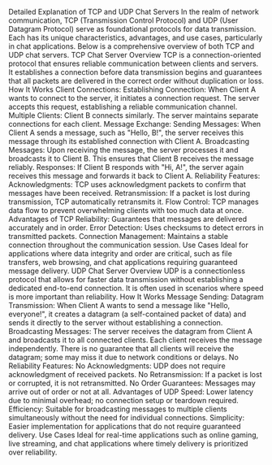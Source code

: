 Detailed Explanation of TCP and UDP Chat Servers
In the realm of network communication, TCP (Transmission Control Protocol) and UDP (User Datagram Protocol) serve as foundational protocols for data transmission. Each has its unique characteristics, advantages, and use cases, particularly in chat applications. Below is a comprehensive overview of both TCP and UDP chat servers.
TCP Chat Server
Overview
TCP is a connection-oriented protocol that ensures reliable communication between clients and servers. It establishes a connection before data transmission begins and guarantees that all packets are delivered in the correct order without duplication or loss.
How It Works
Client Connections:
Establishing Connection: When Client A wants to connect to the server, it initiates a connection request. The server accepts this request, establishing a reliable communication channel.
Multiple Clients: Client B connects similarly. The server maintains separate connections for each client.
Message Exchange:
Sending Messages: When Client A sends a message, such as "Hello, B!", the server receives this message through its established connection with Client A.
Broadcasting Messages: Upon receiving the message, the server processes it and broadcasts it to Client B. This ensures that Client B receives the message reliably.
Responses: If Client B responds with "Hi, A!", the server again receives this message and forwards it back to Client A.
Reliability Features:
Acknowledgments: TCP uses acknowledgment packets to confirm that messages have been received.
Retransmission: If a packet is lost during transmission, TCP automatically retransmits it.
Flow Control: TCP manages data flow to prevent overwhelming clients with too much data at once.
Advantages of TCP
Reliability: Guarantees that messages are delivered accurately and in order.
Error Detection: Uses checksums to detect errors in transmitted packets.
Connection Management: Maintains a stable connection throughout the communication session.
Use Cases
Ideal for applications where data integrity and order are critical, such as file transfers, web browsing, and chat applications requiring guaranteed message delivery.
UDP Chat Server
Overview
UDP is a connectionless protocol that allows for faster data transmission without establishing a dedicated end-to-end connection. It is often used in scenarios where speed is more important than reliability.
How It Works
Message Sending:
Datagram Transmission: When Client A wants to send a message like "Hello, everyone!", it creates a datagram (a self-contained packet of data) and sends it directly to the server without establishing a connection.
Broadcasting Messages:
The server receives the datagram from Client A and broadcasts it to all connected clients. Each client receives the message independently.
There is no guarantee that all clients will receive the datagram; some may miss it due to network conditions or delays.
No Reliability Features:
No Acknowledgments: UDP does not require acknowledgment of received packets.
No Retransmission: If a packet is lost or corrupted, it is not retransmitted.
No Order Guarantees: Messages may arrive out of order or not at all.
Advantages of UDP
Speed: Lower latency due to minimal overhead; no connection setup or teardown required.
Efficiency: Suitable for broadcasting messages to multiple clients simultaneously without the need for individual connections.
Simplicity: Easier implementation for applications that do not require guaranteed delivery.
Use Cases
Ideal for real-time applications such as online gaming, live streaming, and chat applications where timely delivery is prioritized over reliability.